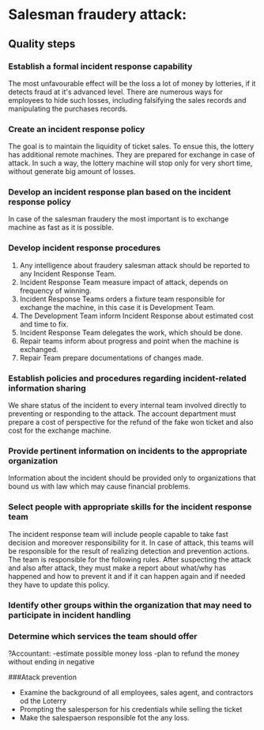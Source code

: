# Salesman fraudery attack:
## Quality steps
### Establish a formal incident response capability
The most unfavourable effect will be the loss a lot of money by lotteries, if it detects fraud at it's advanced level.
There are numerous ways for employees to hide such losses, including falsifying the sales records and manipulating the purchases records.
### Create an incident response policy
The goal is to maintain the liquidity of ticket sales. To ensue this, the lottery has additional
remote machines. They are prepared for exchange in case of attack. In such a way, the lottery machine will stop only for very short time,
without generate big amount of losses.
### Develop an incident response plan based on the incident response policy
In case of the salesman fraudery the most important is to exchange machine as fast as it is possible. 
### Develop incident response procedures
1. Any intelligence about fraudery salesman attack should be reported to any Incident Response Team.
2. Incident Response Team measure impact of attack, depends on frequency of winning.  
3. Incident Response Teams orders a fixture team responsible for exchange the machine, in this case it is
Development Team.
4. The Development Team inform Incident Response about estimated cost and time to fix.
5. Incident Response Team delegates the work, which should be done.
6. Repair teams inform about progress and point when the machine is exchanged.
7. Repair Team prepare documentations of changes made.
### Establish policies and procedures regarding incident-related information sharing
We share status of the incident to every internal team involved directly to preventing or responding to the attack.
The account department must prepare a cost of perspective for the refund of the fake won ticket and also cost for the exchange machine.
### Provide pertinent information on incidents to the appropriate organization
Information about the incident should be provided only to organizations that bound us with law which may cause financial problems.
### Select people with appropriate skills for the incident response team
The incident response team will include people capable to take fast decision and moreover responsibility for it. In case of attack, this teams
will be responsible for the result of realizing detection and prevention actions.
The team is responsible for the following rules. After suspecting the attack and also after attack, they must make a report about what/why has happened and how to prevent it 
and if it can happen again and if needed they have to update this policy.
### Identify other groups within the organization that may need to participate in incident handling

### Determine which services the team should offer
?Accountant:
 -estimate possible money loss
 -plan to refund the money without ending in negative

###Atack prevention
- Examine the background of all employees, sales agent, and contractors od the Loterry
- Prompting the salesperson for his credentials while selling the ticket
- Make the salespaerson responsible fot the any loss.
